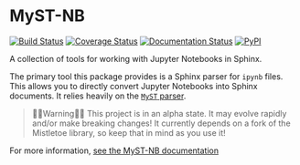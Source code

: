 # MyST-NB

[![Build Status][travis-badge]][travis-link]
[![Coverage Status][coveralls-badge]][coveralls-link]
[![Documentation Status][rtd-badge]][rtd-link]
[![PyPI][pypi-badge]][pypi-link]

A collection of tools for working with Jupyter Notebooks in Sphinx.

The primary tool this package provides is a Sphinx parser for `ipynb` files.
This allows you to directly convert Jupyter Notebooks into Sphinx documents.
It relies heavily on the [`MyST` parser](https://github.com/ExecutableBookProject/myst_parser).

> 🛑🛑Warning🛑🛑
> This project is in an alpha state. It may evolve rapidly and/or make breaking changes!
> It currently depends on a fork of the Mistletoe library, so keep that in mind as you
> use it!

For more information, [see the MyST-NB documentation](https://myst-nb.readthedocs.io/en/latest/)

[travis-link]: https://travis-ci.org/ExecutableBookProject/MyST-NB
[travis-badge]: https://travis-ci.org/ExecutableBookProject/MyST-NB.svg?branch=master
[rtd-badge]: https://readthedocs.org/projects/myst-nb/badge/?version=latest
[rtd-link]: https://myst-nb.readthedocs.io/en/latest/?badge=latest
[coveralls-badge]: https://coveralls.io/repos/github/ExecutableBookProject/MyST-NB/badge.svg
[coveralls-link]: https://coveralls.io/github/ExecutableBookProject/MyST-NB
[pypi-badge]: https://img.shields.io/pypi/v/myst-nb.svg
[pypi-link]: https://pypi.org/project/myst-nb
